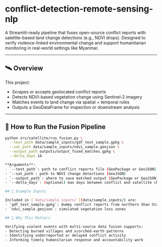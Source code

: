 # conflict-detection-remote-sensing-nlp

A Streamlit-ready pipeline that fuses open-source conflict reports with satellite-based land change detections (e.g., NDVI drops). Designed to verify violence-linked environmental change and support humanitarian monitoring in real-world settings like Myanmar.

---

## 🛰 Overview

This project:
- Scrapes or accepts geolocated conflict reports
- Detects NDVI-based vegetation change using Sentinel-2 imagery
- Matches events to land change via spatial + temporal rules
- Outputs a GeoDataFrame for inspection or downstream analysis

---

## 🚀 How to Run the Fusion Pipeline

```bash
python src/satellite/run_fusion.py \
  --text_path data/sample_inputs/gdf_text_sample.gpkg \
  --sat_path data/sample_inputs/ndvi_sample.geojson \
  --output_path outputs/output_fused_matches.gpkg \
  --delta_days 14

**Arguments**:
- `--text_path`: path to conflict reports file (GeoPackage or GeoJSON)
- `--sat_path`: path to NDVI change detections (GeoJSON)
- `--output_path`: where to save matched output (GeoPackage or GeoJSON)
- `--delta_days`: (optional) max days between conflict and satellite change

## 📁 Example Inputs

Included in [`data/sample_inputs/`](data/sample_inputs/) are:
- `gdf_text_sample.gpkg`: dummy conflict reports from northern Shan State, Myanmar
- `ndvi_sample.geojson`: simulated vegetation loss zones

## 📌 Why This Matters

Verifying violent events with multi-source data fusion supports:
- Detecting burned villages and scorched-earth patterns
- Identifying underreported or delayed conflict activity
- Informing timely humanitarian response and accountability work
